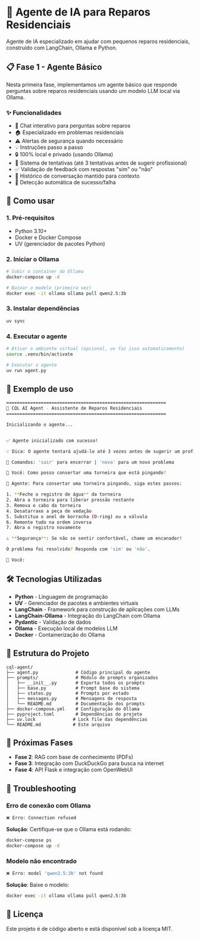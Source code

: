 # 🔧 Agente de IA para Reparos Residenciais

Agente de IA especializado em ajudar com pequenos reparos residenciais, construído com LangChain, Ollama e Python.

## 📋 Fase 1 - Agente Básico

Nesta primeira fase, implementamos um agente básico que responde perguntas sobre reparos residenciais usando um modelo LLM local via Ollama.

### ✨ Funcionalidades

- 🤖 Chat interativo para perguntas sobre reparos
- 🏠 Especializado em problemas residenciais
- ⚠️ Alertas de segurança quando necessário
- 💡 Instruções passo a passo
- 🔒 100% local e privado (usando Ollama)
- 🔄 Sistema de tentativas (até 3 tentativas antes de sugerir profissional)
- ✅ Validação de feedback com respostas "sim" ou "não"
- 📝 Histórico de conversação mantido para contexto
- 🎯 Detecção automática de sucesso/falha

## 🚀 Como usar

### 1. Pré-requisitos

- Python 3.10+
- Docker e Docker Compose
- UV (gerenciador de pacotes Python)

### 2. Iniciar o Ollama

```bash
# Subir o container do Ollama
docker-compose up -d

# Baixar o modelo (primeira vez)
docker exec -it ollama ollama pull qwen2.5:3b
```

### 3. Instalar dependências

```bash
uv sync
```

### 4. Executar o agente

```bash
# Ativar o ambiente virtual (opcional, uv faz isso automaticamente)
source .venv/bin/activate

# Executar o agente
uv run agent.py
```

## 💬 Exemplo de uso

```bash
============================================================
🔧 CQL AI Agent - Assistente de Reparos Residenciais
============================================================

Inicializando o agente...


✅ Agente inicializado com sucesso!

💡 Dica: O agente tentará ajudá-lo até 3 vezes antes de sugerir um profissional

📝 Comandos: 'sair' para encerrar | 'novo' para um novo problema

👤 Você: Como posso consertar uma torneira que está pingando?

🤖 Agente: Para consertar uma torneira pingando, siga estes passos:

1. **Feche o registro de água** da torneira
2. Abra a torneira para liberar pressão restante
3. Remova o cabo da torneira
4. Desatarraxe a peça de vedação
5. Substitua o anel de borracha (O-ring) ou a válvula
6. Remonte tudo na ordem inversa
7. Abra o registro novamente

⚠️ **Segurança**: Se não se sentir confortável, chame um encanador!

O problema foi resolvido? Responda com 'sim' ou 'não'.

👤 Você: 
```

## 🛠️ Tecnologias Utilizadas

- **Python** - Linguagem de programação
- **UV** - Gerenciador de pacotes e ambientes virtuais
- **LangChain** - Framework para construção de aplicações com LLMs
- **LangChain-Ollama** - Integração do LangChain com Ollama
- **Pydantic** - Validação de dados
- **Ollama** - Execução local de modelos LLM
- **Docker** - Containerização do Ollama

## 📁 Estrutura do Projeto

```text
cql-agent/
├── agent.py              # Código principal do agente
├── prompts/              # Módulo de prompts organizados
│   ├── __init__.py       # Exporta todos os prompts
│   ├── base.py           # Prompt base do sistema
│   ├── states.py         # Prompts por estado
│   ├── messages.py       # Mensagens de resposta
│   └── README.md         # Documentação dos prompts
├── docker-compose.yml    # Configuração do Ollama
├── pyproject.toml        # Dependências do projeto
├── uv.lock              # Lock file das dependências
└── README.md            # Este arquivo
```

## 🔄 Próximas Fases

- **Fase 2**: RAG com base de conhecimento (PDFs)
- **Fase 3**: Integração com DuckDuckGo para busca na internet
- **Fase 4**: API Flask e integração com OpenWebUI

## 🐛 Troubleshooting

### Erro de conexão com Ollama

```bash
❌ Erro: Connection refused
```

**Solução**: Certifique-se que o Ollama está rodando:

```bash
docker-compose ps
docker-compose up -d
```

### Modelo não encontrado

```bash
❌ Erro: model 'qwen2.5:3b' not found
```

**Solução**: Baixe o modelo:

```bash
docker exec -it ollama ollama pull qwen2.5:3b
```

## 📝 Licença

Este projeto é de código aberto e está disponível sob a licença MIT.
